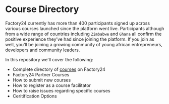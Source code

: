 # Course Directory
Factory24 currently has more than 400 participants signed up across various courses launched since the platform went live. Participants although from a wide range of countries including `Zimbabwe` and `Ghana` all confirm the positive experience they’ve had since joining the platform. If you join as well, you’ll be joining a growing community of young african entrepreneurs, developers and community leaders.

In this repository we'll cover the following: 

* Complete directory of [courses](https://github.com/factory24/course-directory/tree/master/courses) on Factory24 
* Factory24 Partner Courses
* How to submit new courses
* How to register as a course facilitator 
* How to raise issues regarding specific courses
* Ceritification Options




